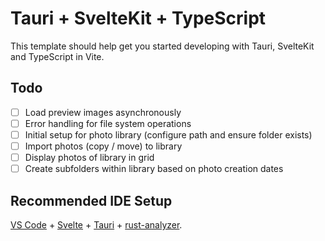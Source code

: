 # Tauri + SvelteKit + TypeScript

This template should help get you started developing with Tauri, SvelteKit and TypeScript in Vite.

## Todo

- [ ] Load preview images asynchronously
- [ ] Error handling for file system operations
- [ ] Initial setup for photo library (configure path and ensure folder exists)
- [ ] Import photos (copy / move) to library
- [ ] Display photos of library in grid
- [ ] Create subfolders within library based on photo creation dates

## Recommended IDE Setup

[VS Code](https://code.visualstudio.com/) + [Svelte](https://marketplace.visualstudio.com/items?itemName=svelte.svelte-vscode) + [Tauri](https://marketplace.visualstudio.com/items?itemName=tauri-apps.tauri-vscode) + [rust-analyzer](https://marketplace.visualstudio.com/items?itemName=rust-lang.rust-analyzer).
